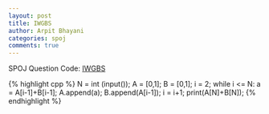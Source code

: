 ```yaml
---
layout: post
title: IWGBS
author: Arpit Bhayani
categories: spoj
comments: true
---
```


SPOJ Question Code: [IWGBS](http://www.spoj.com/problems/IWGBS/)

{% highlight cpp %}
N = int (input());
A = [0,1];
B = [0,1];
i = 2;
while i <= N:
    a = A[i-1]+B[i-1];
    A.append(a);
    B.append(A[i-1]);
    i = i+1;
print(A[N]+B[N]);
{% endhighlight %}